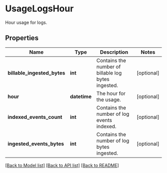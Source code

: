 # UsageLogsHour

Hour usage for logs.
## Properties
Name | Type | Description | Notes
------------ | ------------- | ------------- | -------------
**billable_ingested_bytes** | **int** | Contains the number of billable log bytes ingested. | [optional] 
**hour** | **datetime** | The hour for the usage. | [optional] 
**indexed_events_count** | **int** | Contains the number of log events indexed. | [optional] 
**ingested_events_bytes** | **int** | Contains the number of log bytes ingested. | [optional] 

[[Back to Model list]](README.md#documentation-for-models) [[Back to API list]](README.md#documentation-for-api-endpoints) [[Back to README]](README.md)


